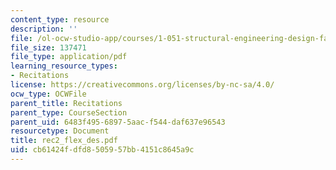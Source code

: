 ```yaml
---
content_type: resource
description: ''
file: /ol-ocw-studio-app/courses/1-051-structural-engineering-design-fall-2003/cb61424fdfd8505957bb4151c8645a9c_rec2_flex_des.pdf
file_size: 137471
file_type: application/pdf
learning_resource_types:
- Recitations
license: https://creativecommons.org/licenses/by-nc-sa/4.0/
ocw_type: OCWFile
parent_title: Recitations
parent_type: CourseSection
parent_uid: 6483f495-6897-5aac-f544-daf637e96543
resourcetype: Document
title: rec2_flex_des.pdf
uid: cb61424f-dfd8-5059-57bb-4151c8645a9c
---
```


